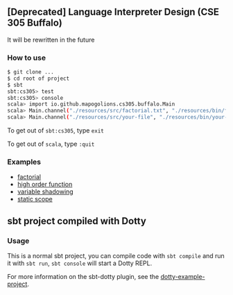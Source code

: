 ## [Deprecated] Language Interpreter Design (CSE 305 Buffalo)

It will be rewritten in the future 

### How to use

```sh
$ git clone ...
$ cd root of project
$ sbt
sbt:cs305> test
sbt:cs305> console
scala> import io.github.mapogolions.cs305.buffalo.Main
scala> Main.channel("./resources/src/factorial.txt", "./resources/bin/factorial.txt")
scala> Main.channel("./resources/src/your-file", "./resources/bin/your-file")
```

To get out of `sbt:cs305`, type `exit`

To get out of `scala`, type `:quit`

### Examples
- [factorial](./resources/src/factorial.txt)
- [high order function](./resources/src/hoc.txt)
- [variable shadowing](./resources/src/shadowing.txt)
- [static scope](./resources/src/static-scope.txt)

## sbt project compiled with Dotty

### Usage

This is a normal sbt project, you can compile code with `sbt compile` and run it
with `sbt run`, `sbt console` will start a Dotty REPL.

For more information on the sbt-dotty plugin, see the
[dotty-example-project](https://github.com/lampepfl/dotty-example-project/blob/master/README.md).
